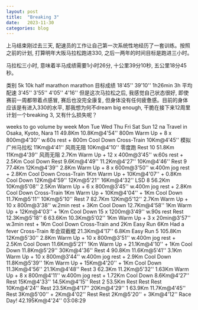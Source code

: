 ```yaml
---
layout: post
title:  "Breaking 3"
date:   2023-11-30
categories: blog
---
```


上马结束刚过去三天, 配速员的工作让自己第一次系统性地经历了一套训练。按照之前的计划, 打算明年大阪马拉松跑进330, 之后一两年的时间目标是跑进三小时。

马拉松三小时, 意味着半马成绩需要1小时26分, 十公里39分10秒, 五公里18分45秒。

类别	5k	10k	half marathon	marathon
目标成绩	18'45''	39'10''	1h26min	3h
平均配速	3'45''	3'55''	4'05''	4'16''
但是这次马拉松之后, 我感觉自己状态很好, 即使赛前一周都带着点感冒, 赛后也没完全康复, 但身体没有任何疲惫感。目前的身体应该是有进入330的水平, 那我想为何不dream big enough, 干脆在接下来12周里计划一个breaking 3, 又有什么损失呢？

weeks to go	volume by week	Mon	Tue	Wed	Thu	Fri	Sat	Sun
12	na	Travel in Osaka, Kyoto, Nara
11	49.8Km	10.8Km@4'54''	800m Warm Up + 8 x 800m@4'30'' w.60s rest + 800m Cool Down	Cross-Train	10Km@4'45'' 模拟广州马拉松	11Km@4'41'' 风雨无阻	10Km@4'10'' 零度跑	Rest
10	51.8Km	11Km@4'39'' 风雨无阻	2.7Km Warm Up + 12 x 400m@3'45'' w.60s rest + 2.5Km Cool Down	Rest	9.6Km@4'49''	11.2Km@4'27''	10Km@4'46''	Rest
9	77.4Km	12Km@4'39''	2.8Km Warm Up + 8 x 600m@3'50'' w.400m jog rest + 2.8Km Cool Down	Cross-Train	1Km Warm Up + 10Km@4'07'' + 0.8Km Cool Down	12Km@4'59''	12Km@5'21''	16Km@4'32'' LSD
8	56.2Km	10Km@5'08''	2.5Km Warm Up + 6 x 800m@3'45'' w.400m jog rest + 2.8Km Cool Down	Cross-Train	1Km Warm Up + 10Km@4'04'' + 1Km Cool Down	11.7Km@5'11''	10Km@5'10''	Rest
7	82.7Km	12Km@5'12''	2.7Km Warm Up + 10 x 800m@3'38'' w.2min rest + 3Km Cool Down	12.7Km@4'58''	1Km Warm Up + 12Km@4'03'' + 1Km Cool Down	15 x 1200m@3'49'' w.90s rest	Rest	12.3Km@5'18''
6	63.6Km	10.3Km@5'02''	1Km Warm Up + 3 x 20min@3'57'' w.3min rest + 1Km Cool Down	Cross-Train and 2Km Easy Run	6Km Had a fever	Cross-Train 年会双截棍	21.3Km@4'17''	6.8Km Easy Run
5	105.8Km	12Km@5'30''	2.8Km Warm Up + 10 x 800m@3'51'' w.400m jog rest + 2.5Km Cool Down	11.6Km@5'21''	1Km Warm Up + 21.1Km@4'10'' + 1Km Cool Down	11.8Km@5'29''	30Km@4'36''	Rest
4	90.8Km	11.6Km@5'41''	3.1Km Warm Up + 10 x 800m@3'44'' w.400m jog rest + 2.9Km Cool Down	11.8Km@5'39''	1Km Warm Up + 15Km@4'20'' + 1Km Cool Down	11.3Km@4'56''	21.1Km@4'48''	Rest
3	62.3Km	11.2Km@5'32''	1.63Km Warm Up + 8 x 800m@4'11'' w.400m jog rest + 1.72Km Cool Down	8.6Km@4'27''	Rest	15Km@4'33''	14.5Km@4'15''	Rest
2	53.5Km	Rest	Rest	Rest	10Km@4'24''	Rest	23.5Km@4'17''	20Km@4'29''
1	63.9Km	11.7Km@4'45''	Rest	3Km@5'00'' + 2Km@4'02''	Rest	Rest	2Km@5'20'' + 3Km@4'12''	Race Day! 42.195Km@4'24'' 03:08:29

